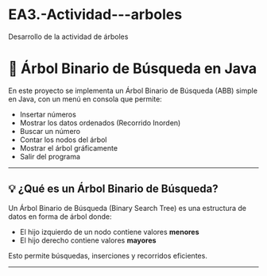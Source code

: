 # EA3.-Actividad---arboles
Desarrollo de la actividad de árboles
# 🌳 Árbol Binario de Búsqueda en Java

En este proyecto se implementa un Árbol Binario de Búsqueda (ABB) simple en Java, con un menú en consola que permite:

- Insertar números
- Mostrar los datos ordenados (Recorrido Inorden)
- Buscar un número
- Contar los nodos del árbol
- Mostrar el árbol gráficamente
- Salir del programa

---

## 💡 ¿Qué es un Árbol Binario de Búsqueda?

Un Árbol Binario de Búsqueda (Binary Search Tree) es una estructura de datos en forma de árbol donde:

- El hijo izquierdo de un nodo contiene valores **menores**
- El hijo derecho contiene valores **mayores**

Esto permite búsquedas, inserciones y recorridos eficientes.

---
